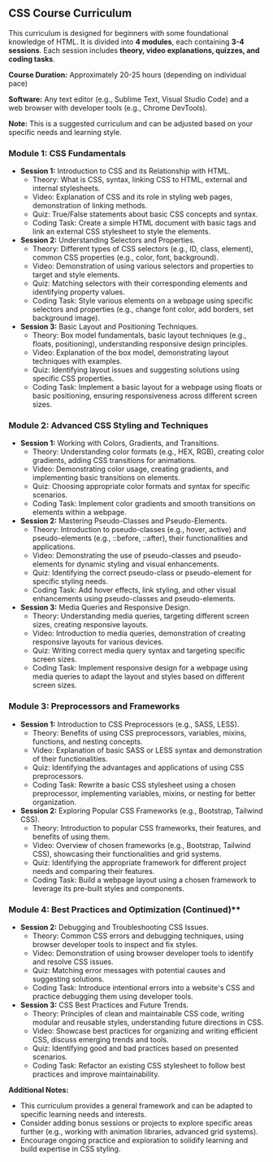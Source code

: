 ## CSS Course Curriculum

This curriculum is designed for beginners with some foundational knowledge of HTML. It is divided into **4 modules**, each containing **3-4 sessions**. Each session includes **theory, video explanations, quizzes, and coding tasks**.

**Course Duration:** Approximately 20-25 hours (depending on individual pace)

**Software:** Any text editor (e.g., Sublime Text, Visual Studio Code) and a web browser with developer tools (e.g., Chrome DevTools).

**Note:** This is a suggested curriculum and can be adjusted based on your specific needs and learning style.

### Module 1: CSS Fundamentals

* **Session 1:** Introduction to CSS and its Relationship with HTML.
    * Theory: What is CSS, syntax, linking CSS to HTML, external and internal stylesheets.
    * Video: Explanation of CSS and its role in styling web pages, demonstration of linking methods.
    * Quiz: True/False statements about basic CSS concepts and syntax.
    * Coding Task: Create a simple HTML document with basic tags and link an external CSS stylesheet to style the elements.
* **Session 2:** Understanding Selectors and Properties.
    * Theory: Different types of CSS selectors (e.g., ID, class, element), common CSS properties (e.g., color, font, background).
    * Video: Demonstration of using various selectors and properties to target and style elements.
    * Quiz: Matching selectors with their corresponding elements and identifying property values.
    * Coding Task: Style various elements on a webpage using specific selectors and properties (e.g., change font color, add borders, set background image).
* **Session 3:** Basic Layout and Positioning Techniques.
    * Theory: Box model fundamentals, basic layout techniques (e.g., floats, positioning), understanding responsive design principles.
    * Video: Explanation of the box model, demonstrating layout techniques with examples.
    * Quiz: Identifying layout issues and suggesting solutions using specific CSS properties.
    * Coding Task: Implement a basic layout for a webpage using floats or basic positioning, ensuring responsiveness across different screen sizes.

### Module 2: Advanced CSS Styling and Techniques

* **Session 1:** Working with Colors, Gradients, and Transitions.
    * Theory: Understanding color formats (e.g., HEX, RGB), creating color gradients, adding CSS transitions for animations.
    * Video: Demonstrating color usage, creating gradients, and implementing basic transitions on elements.
    * Quiz: Choosing appropriate color formats and syntax for specific scenarios.
    * Coding Task: Implement color gradients and smooth transitions on elements within a webpage.
* **Session 2:** Mastering Pseudo-Classes and Pseudo-Elements.
    * Theory: Introduction to pseudo-classes (e.g., hover, active) and pseudo-elements (e.g., ::before, ::after), their functionalities and applications.
    * Video: Demonstrating the use of pseudo-classes and pseudo-elements for dynamic styling and visual enhancements.
    * Quiz: Identifying the correct pseudo-class or pseudo-element for specific styling needs.
    * Coding Task: Add hover effects, link styling, and other visual enhancements using pseudo-classes and pseudo-elements.
* **Session 3:** Media Queries and Responsive Design.
    * Theory: Understanding media queries, targeting different screen sizes, creating responsive layouts.
    * Video: Introduction to media queries, demonstration of creating responsive layouts for various devices.
    * Quiz: Writing correct media query syntax and targeting specific screen sizes.
    * Coding Task: Implement responsive design for a webpage using media queries to adapt the layout and styles based on different screen sizes.

### Module 3: Preprocessors and Frameworks

* **Session 1:** Introduction to CSS Preprocessors (e.g., SASS, LESS).
    * Theory: Benefits of using CSS preprocessors, variables, mixins, functions, and nesting concepts.
    * Video: Explanation of basic SASS or LESS syntax and demonstration of their functionalities.
    * Quiz: Identifying the advantages and applications of using CSS preprocessors.
    * Coding Task: Rewrite a basic CSS stylesheet using a chosen preprocessor, implementing variables, mixins, or nesting for better organization.
* **Session 2:** Exploring Popular CSS Frameworks (e.g., Bootstrap, Tailwind CSS).
    * Theory: Introduction to popular CSS frameworks, their features, and benefits of using them.
    * Video: Overview of chosen frameworks (e.g., Bootstrap, Tailwind CSS), showcasing their functionalities and grid systems.
    * Quiz: Identifying the appropriate framework for different project needs and comparing their features.
    * Coding Task: Build a webpage layout using a chosen framework to leverage its pre-built styles and components.

### Module 4: Best Practices and Optimization (Continued)**

* **Session 2:** Debugging and Troubleshooting CSS Issues.
    * Theory: Common CSS errors and debugging techniques, using browser developer tools to inspect and fix styles.
    * Video: Demonstration of using browser developer tools to identify and resolve CSS issues.
    * Quiz: Matching error messages with potential causes and suggesting solutions.
    * Coding Task: Introduce intentional errors into a website's CSS and practice debugging them using developer tools.
* **Session 3:** CSS Best Practices and Future Trends.
    * Theory: Principles of clean and maintainable CSS code, writing modular and reusable styles, understanding future directions in CSS.
    * Video: Showcase best practices for organizing and writing efficient CSS, discuss emerging trends and tools.
    * Quiz: Identifying good and bad practices based on presented scenarios.
    * Coding Task: Refactor an existing CSS stylesheet to follow best practices and improve maintainability.

**Additional Notes:**

* This curriculum provides a general framework and can be adapted to specific learning needs and interests.
* Consider adding bonus sessions or projects to explore specific areas further (e.g., working with animation libraries, advanced grid systems).
* Encourage ongoing practice and exploration to solidify learning and build expertise in CSS styling.
